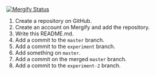 [![Mergify Status][mergify-status]][mergify]

[mergify]: https://mergify.io
[mergify-status]: https://img.shields.io/endpoint.svg?url=https://gh.mergify.io/badges/GuillaumeOj/&IntroductionToMergifystyle=flat

1. Create a repository on GitHub.
2. Create an account on Mergify and add the repository.
3. Write this README.md.
4. Add a commit to the `master` branch.
5. Add a commit to the `experiment` branch.
6. Add something on `master`.
7. Add a commit on the merged `master` branch.
8. Add a commit to the `experiment-2` branch.
